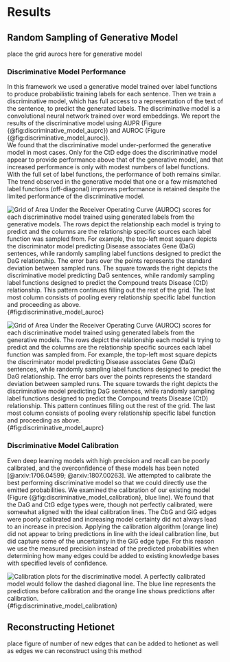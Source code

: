 # Results

## Random Sampling of Generative Model
place the grid aurocs here for generative model

### Discriminative Model Performance

In this framework we used a generative model trained over label functions to produce probabilistic training labels for each sentence.
Then we train a discriminative model, which has full access to a representation of the text of the sentence, to predict the generated labels.
The discriminative model is a convolutional neural network trained over word embeddings.
We report the results of the discriminative model using AUPR (Figure {@fig:discriminative_model_auprc}) and AUROC (Figure {@fig:discriminative_model_auroc}).    
We found that the discriminative model under-performed the generative model in most cases.
Only for the CtD edge does the discriminative model appear to provide performance above that of the generative model, and that increased performance is only with modest numbers of label functions.
With the full set of label functions, the performance of both remains similar.
The trend observed in the generative model that one or a few mismatched label functions (off-diagonal) improves performance is retained despite the limited performance of the discriminative model.
 

![
Grid of Area Under the Receiver Operating Curve (AUROC) scores for each discriminative model trained using generated labels from the generative models.
The rows depict the relationship each model is trying to predict and the columns are the relationship specific sources each label function was sampled from. 
For example, the top-left most square depicts the discriminator model predicting Disease associates Gene (DaG) sentences, while randomly sampling label functions designed to predict the DaG relationship.
The error bars over the points represents the standard deviation between sampled runs.
The square towards the right depicts the discriminative model predicting DaG sentences, while randomly sampling label functions designed to predict the Compound treats Disease (CtD) relationship.
This pattern continues filling out the rest of the grid.
The last most column consists of pooling every relationship specific label function and proceeding as above.
](https://raw.githubusercontent.com/greenelab/snorkeling/master/figures/label_sampling_experiment/disc_performance_test_set_auroc.png){#fig:discriminative_model_auroc}

![
Grid of Area Under the Receiver Operating Curve (AUROC) scores for each discriminative model trained using generated labels from the generative models.
The rows depict the relationship each model is trying to predict and the columns are the relationship specific sources each label function was sampled from. 
For example, the top-left most square depicts the discriminator model predicting Disease associates Gene (DaG) sentences, while randomly sampling label functions designed to predict the DaG relationship.
The error bars over the points represents the standard deviation between sampled runs.
The square towards the right depicts the discriminative model predicting DaG sentences, while randomly sampling label functions designed to predict the Compound treats Disease (CtD) relationship.
This pattern continues filling out the rest of the grid.
The last most column consists of pooling every relationship specific label function and proceeding as above.
](https://raw.githubusercontent.com/greenelab/snorkeling/master/figures/label_sampling_experiment/disc_performance_test_set_auprc.png){#fig:discriminative_model_auprc}

### Discriminative Model Calibration

Even deep learning models with high precision and recall can be poorly calibrated, and the overconfidence of these models has been noted [@arxiv:1706.04599; @arxiv:1807.00263].
We attempted to calibrate the best performing discriminative model so that we could directly use the emitted probabilities.
We examined the calibration of our existing model (Figure {@fig:discriminative_model_calibration}, blue line).
We found that the DaG and CtG edge types were, though not perfectly calibrated, were somewhat aligned with the ideal calibration lines.
The CbG and GiG edges were poorly calibrated and increasing model certainty did not always lead to an increase in precision.
Applying the calibration algorithm (orange line) did not appear to bring predictions in line with the ideal calibration line, but did capture some of the uncertainty in the GiG edge type.
For this reason we use the measured precision instead of the predicted probabilities when determining how many edges could be added to existing knowledge bases with specified levels of confidence.

![
Calibration plots for the discriminative model.
A perfectly calibrated model would follow the dashed diagonal line.
The blue line represents the predictions before calibration and the orange line shows predictions after calibration. 
](https://raw.githubusercontent.com/greenelab/snorkeling/master/figures/model_calibration_experiment/model_calibration.png){#fig:discriminative_model_calibration}

## Reconstructing Hetionet
place figure of number of new edges that can be added to hetionet as well as edges we can reconstruct using this method
